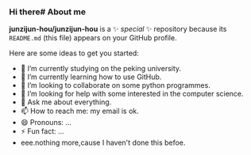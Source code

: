 ### Hi there# About me

**junzijun-hou/junzijun-hou** is a ✨ _special_ ✨ repository because its `README.md` (this file) appears on your GitHub profile.

Here are some ideas to get you started:

- 🔭 I’m currently studying on the peking university.
- 🌱 I’m currently learning how to use GitHub.
- 👯 I’m looking to collaborate on some python programmes.
- 🤔 I’m looking for help with some interested in the computer science.
- 💬 Ask me about everything.
- 📫 How to reach me: my email is ok.
- 😄 Pronouns: ...
- ⚡ Fun fact: ...
- eee.nothing more,cause I haven't done this befoe.
